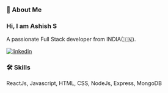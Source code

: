 
### 🚀 About Me
### Hi, I am Ashish S
A passionate Full Stack developer from INDIA(🇮🇳).





[![linkedin](https://img.shields.io/badge/linkedin-0A66C2?style=for-the-badge&logo=linkedin&logoColor=white)](https://www.linkedin.com/in/ashish-solao-60712526/)




### 🛠 Skills
ReactJs, Javascript, HTML, CSS, NodeJs, Express, MongoDB

